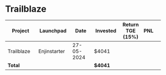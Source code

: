 # Trailblaze



<table data-full-width="true"><thead><tr><th width="152">Project</th><th width="138">Launchpad</th><th width="132">Date</th><th width="133">Invested</th><th>Return TGE (15%)</th><th>PNL</th><th></th></tr></thead><tbody><tr><td>Trailblaze</td><td>Enjinstarter</td><td>27-05-2024</td><td>$4041</td><td></td><td></td><td></td></tr><tr><td><strong>Total</strong></td><td></td><td></td><td><strong>$4041</strong></td><td></td><td></td><td></td></tr></tbody></table>

